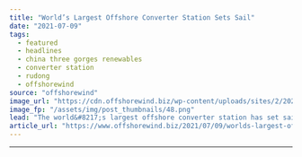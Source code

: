 ```yaml
---
title: "World’s Largest Offshore Converter Station Sets Sail"
date: "2021-07-09"
tags: 
  - featured
  - headlines
  - china three gorges renewables
  - converter station
  - rudong
  - offshorewind
source: "offshorewind"
image_url: "https://cdn.offshorewind.biz/wp-content/uploads/sites/2/2021/07/09094003/Worlds-Largest-Offshore-Converter-Station-Sets-Sail.png"
image_fp: "/assets/img/post_thumbnails/48.png"
lead: "The world&#8217;s largest offshore converter station has set sail from Nantong and is en"
article_url: "https://www.offshorewind.biz/2021/07/09/worlds-largest-offshore-converter-station-sets-sail/"
---
```


---
